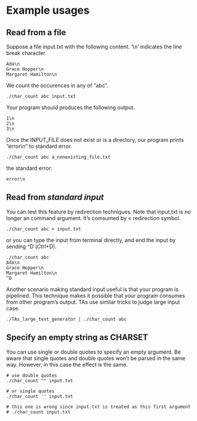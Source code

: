 # Example usages
## Read from a file
Suppose a file input.txt with the following content. ‘\n’ indicates the line break character.
```
Ada\n
Grace Hopper\n
Margaret Hamilton\n
```
We count the occurences in any of “abc”.
```command
./char_count abc input.txt
```
Your program should produces the following output.
```
1\n
2\n
3\n
```
Once the INPUT_FILE does not exist or is a directory, our program prints “error\n” to standard error.
```command
./char_count abc a_nonexisting_file.txt
```
the standard error:
```
error\n
```
## Read from *standard input*
You can test this feature by redirection techniques. Note that input.txt is no longer an command argument. It’s comsumed by < redirection symbol.
```command
./char_count abc < input.txt
```
or you can type the input from terminal directly, and end the input by sending ^D (*Ctrl*+D).
```command
./char_count abc
Ada\n
Grace Hopper\n
Margaret Hamilton\n
^D
```
Another scenario making standard input useful is that your program is pipelined. This technique makes it possible that your program consumes from other program’s output. TAs use similar tricks to judge large input case.
```
./TAs_large_text_generator | ./char_count abc
```
## Specify an empty string as CHARSET
You can use single or double quotes to specify an empty argument. Be aware that single quotes and double quotes won’t be parsed in the same way. However, in this case the effect is the same.
```command
# use double quotes
./char_count "" input.txt

# or single quotes
./char_count '' input.txt

# this one is wrong since input.txt is treated as this first argument
# ./char_count input.txt
```